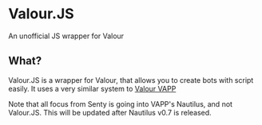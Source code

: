 # Valour.JS
An unofficial JS wrapper for Valour

## What?
Valour.JS is a wrapper for Valour, that allows you to create bots with script easily. It uses a very similar system to [Valour VAPP](https://github.com/SentyFunBall/valour-vapp)

Note that all focus from Senty is going into VAPP's Nautilus, and not Valour.JS. This will be updated after Nautilus v0.7 is released.
